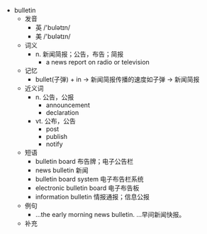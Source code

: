 - bulletin
  - 发音
    - 英 /'bulətɪn/
    - 美 /'bʊlətɪn/
  - 词义
    - n. 新闻简报；公告，布告；简报
      - a news report on radio or television
  - 记忆
    - bullet(子弹) + in → 新闻简报传播的速度如子弹 → 新闻简报
  - 近义词
    - n. 公告，公报
      - announcement
      - declaration
    - vt. 公布，公告
      - post
      - publish
      - notify
  - 短语
    - bulletin board 布告牌；电子公告栏
    - news bulletin 新闻
    - bulletin board system 电子布告栏系统
    - electronic bulletin board 电子布告板
    - information bulletin 情报通报；信息公报
  - 例句
    - ...the early morning news bulletin. …早间新闻快报。
  - 补充